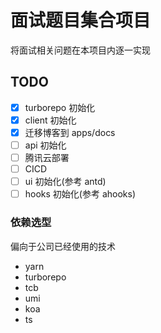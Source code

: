 # 面试题目集合项目

将面试相关问题在本项目内逐一实现

## TODO

- [x] turborepo 初始化
- [x] client 初始化
- [x] 迁移博客到 apps/docs
- [ ] api 初始化
- [ ] 腾讯云部署
- [ ] CICD
- [ ] ui 初始化(参考 antd)
- [ ] hooks 初始化(参考 ahooks)

### 依赖选型

偏向于公司已经使用的技术

- yarn
- turborepo
- tcb
- umi
- koa
- ts

